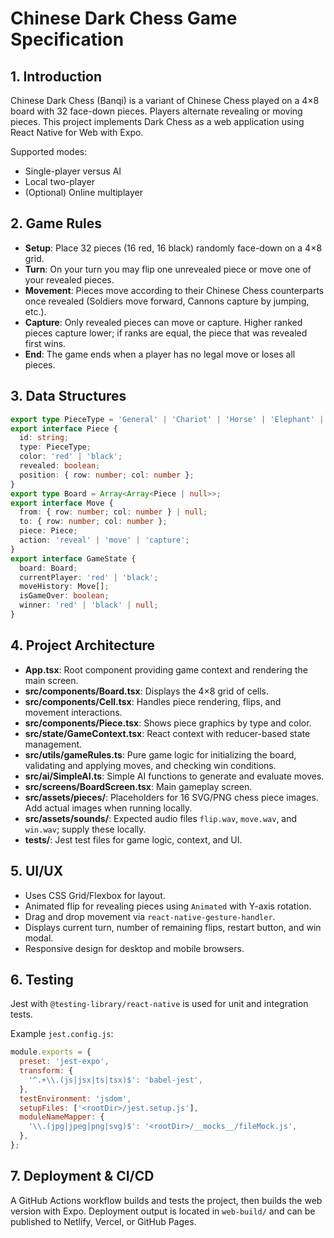 # Chinese Dark Chess Game Specification

## 1. Introduction

Chinese Dark Chess (Banqi) is a variant of Chinese Chess played on a 4×8 board with 32 face-down pieces. Players alternate revealing or moving pieces. This project implements Dark Chess as a web application using React Native for Web with Expo.

Supported modes:
- Single-player versus AI
- Local two-player
- (Optional) Online multiplayer

## 2. Game Rules

- **Setup**: Place 32 pieces (16 red, 16 black) randomly face-down on a 4×8 grid.
- **Turn**: On your turn you may flip one unrevealed piece or move one of your revealed pieces.
- **Movement**: Pieces move according to their Chinese Chess counterparts once revealed (Soldiers move forward, Cannons capture by jumping, etc.).
- **Capture**: Only revealed pieces can move or capture. Higher ranked pieces capture lower; if ranks are equal, the piece that was revealed first wins.
- **End**: The game ends when a player has no legal move or loses all pieces.

## 3. Data Structures

```ts
export type PieceType = 'General' | 'Chariot' | 'Horse' | 'Elephant' | 'Advisor' | 'Cannon' | 'Soldier';
export interface Piece {
  id: string;
  type: PieceType;
  color: 'red' | 'black';
  revealed: boolean;
  position: { row: number; col: number };
}
export type Board = Array<Array<Piece | null>>;
export interface Move {
  from: { row: number; col: number } | null;
  to: { row: number; col: number };
  piece: Piece;
  action: 'reveal' | 'move' | 'capture';
}
export interface GameState {
  board: Board;
  currentPlayer: 'red' | 'black';
  moveHistory: Move[];
  isGameOver: boolean;
  winner: 'red' | 'black' | null;
}
```

## 4. Project Architecture

- **App.tsx**: Root component providing game context and rendering the main screen.
- **src/components/Board.tsx**: Displays the 4×8 grid of cells.
- **src/components/Cell.tsx**: Handles piece rendering, flips, and movement interactions.
- **src/components/Piece.tsx**: Shows piece graphics by type and color.
- **src/state/GameContext.tsx**: React context with reducer-based state management.
- **src/utils/gameRules.ts**: Pure game logic for initializing the board, validating and applying moves, and checking win conditions.
- **src/ai/SimpleAI.ts**: Simple AI functions to generate and evaluate moves.
- **src/screens/BoardScreen.tsx**: Main gameplay screen.
- **src/assets/pieces/**: Placeholders for 16 SVG/PNG chess piece images. Add
  actual images when running locally.
- **src/assets/sounds/**: Expected audio files `flip.wav`, `move.wav`, and
  `win.wav`; supply these locally.
- **__tests__/**: Jest test files for game logic, context, and UI.

## 5. UI/UX

- Uses CSS Grid/Flexbox for layout.
- Animated flip for revealing pieces using `Animated` with Y-axis rotation.
- Drag and drop movement via `react-native-gesture-handler`.
- Displays current turn, number of remaining flips, restart button, and win modal.
- Responsive design for desktop and mobile browsers.

## 6. Testing

Jest with `@testing-library/react-native` is used for unit and integration tests.

Example `jest.config.js`:

```js
module.exports = {
  preset: 'jest-expo',
  transform: {
    '^.+\\.(js|jsx|ts|tsx)$': 'babel-jest',
  },
  testEnvironment: 'jsdom',
  setupFiles: ['<rootDir>/jest.setup.js'],
  moduleNameMapper: {
    '\\.(jpg|jpeg|png|svg)$': '<rootDir>/__mocks__/fileMock.js',
  },
};
```

## 7. Deployment & CI/CD

A GitHub Actions workflow builds and tests the project, then builds the web version with Expo.
Deployment output is located in `web-build/` and can be published to Netlify, Vercel, or GitHub Pages.
